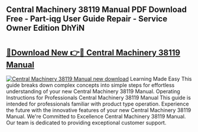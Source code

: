 ## Central Machinery 38119 Manual PDF Download Free - Part-iqg User Guide Repair - Service Owner Edition DhYiN

# <h2><a href="http://bc42220.oget.top/?id=Central+Machinery+38119+Manual">🔗Download New 👉🔴 Central Machinery 38119 Manual</a></h2>

[![Central Machinery 38119 Manual new download](https://i.imgur.com/5g1atiW.png)](http://bc42220.oget.top/?id=Central+Machinery+38119+Manual)
Learning Made Easy This guide breaks down complex concepts into simple steps for effortless understanding of your new Central Machinery 38119 Manual. Operating Instructions for Professionals Central Machinery 38119 Manual This guide is intended for professionals familiar with product type operation. Experience the future with the innovative features of your new Central Machinery 38119 Manual. We're Committed to Excellence Central Machinery 38119 Manual. Our team is dedicated to providing exceptional customer support.
